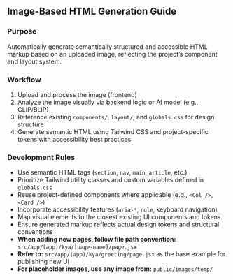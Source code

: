 ## Image-Based HTML Generation Guide

### Purpose

Automatically generate semantically structured and accessible HTML markup based on an uploaded image, reflecting the project’s component and layout system.

### Workflow

1. Upload and process the image (frontend)
2. Analyze the image visually via backend logic or AI model (e.g., CLIP/BLIP)
3. Reference existing `components/`, `layout/`, and `globals.css` for design structure
4. Generate semantic HTML using Tailwind CSS and project-specific tokens with accessibility best practices

### Development Rules

- Use semantic HTML tags (`section`, `nav`, `main`, `article`, etc.)
- Prioritize Tailwind utility classes and custom variables defined in `globals.css`
- Reuse project-defined components where applicable (e.g., `<Col />`, `<Card />`)
- Incorporate accessibility features (`aria-*`, `role`, keyboard navigation)
- Map visual elements to the closest existing UI components and tokens
- Ensure generated markup reflects actual design tokens and structural conventions
- **When adding new pages, follow file path convention:** `src/app/(app)/kya/[page-name]/page.jsx`
- **Refer to:** `src/app/(app)/kya/greeting/page.jsx` as the base example for publishing new UI
- **For placeholder images, use any image from:** `public/images/temp/`
